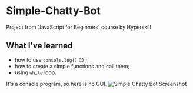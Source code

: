 # Simple-Chatty-Bot
Project from 'JavaScript for Beginners' course by Hyperskill

## What I've learned
- how to use `console.log()` 😊 ;
- how to create a simple functions and call them;
- using `while` loop.

It's a console program, so here is no GUI.
![Simple Chatty Bot Screenshot](https://user-images.githubusercontent.com/68731150/171904031-b47d5d51-e20a-4396-98fa-89b7ad28775b.png)
